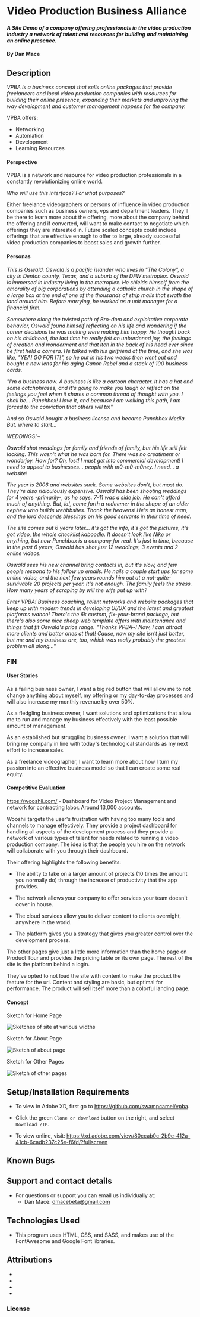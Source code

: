 # Video Production Business Alliance

#### _A Site Demo of a company offering professionals in the video production industry a network of talent and resources for building and maintaining an online presence._

#### By Dan Mace

## Description

_VPBA is a business concept that sells online packages that provide freelancers and local video production companies with resources for building their online presence, expanding their markets and improving the way development and customer management happens for the company._

VPBA offers:
 - Networking
 - Automation
 - Development
 - Learning Resources

#### Perspective

VPBA is a network and resource for video production professionals in a constantly revolutionizing online world.

_Who will use this interface? For what purposes?_

Either freelance videographers or persons of influence in video production companies such as business owners, vps and department leaders.
They'll be there to learn more about the offering, more about the company behind the offering and if converted, will want to make contact to negotiate which offerings they are interested in.
Future scaled concepts could include offerings that are effective enough to offer to large, already successful video production companies to boost sales and growth further.

#### Personas

_This is Oswald.  Oswald is a pacific islander who lives in "The Colony", a city in Denton county, Texas, and a suburb of the DFW metroplex.  Oswald is immersed in industry living in the metroplex.  He shields himself from the amorality of big corporations by attending a catholic church in the shape of a large box at the end of one of the thousands of strip malls that swath the land around him.  Before marrying, he worked as a unit manager for a financial firm._

_Somewhere along the twisted path of Bro-dom and exploitative corporate behavior, Oswald found himself reflecting on his life and wondering if the career decisions he was making were making him happy.  He thought back on his childhood, the last time he really felt an unburdened joy, the feelings of creation and wonderment and that itch in the back of his head ever since he first held a camera.  He talked with his girlfriend at the time, and she was like, "YEA! GO FOR IT!", so he put in his two weeks then went out and bought a new lens for his aging Canon Rebel and a stack of 100 business cards._

_"I'm a business now.  A business is like a cartoon character.  It has a hat and some catchphrases, and it's going to make you laugh or reflect on the feelings you feel when it shares a common thread of thought with you.  I shall be... Punchbox! I love it, and because I am walking this path, I am forced to the conviction that others will to!"_

_And so Oswald bought a business license and became Punchbox Media.  But, where to start..._  

_WEDDINGS!~_

_Oswald shot weddings for family and friends of family, but his life still felt lacking.  This wasn't what he was born for.  There was no creatiment or wonderjoy.  How for?  Oh, lost!  I must get into commercial development!  I need to appeal to businesses... people with m0-m0-m0ney.  I need... a website!_

_The year is 2006 and websites suck.  Some websites don't, but most do.  They're also ridiculously expensive.  Oswald has been shooting weddings for 4 years -primarily-, as he says.  7-11 was a side job.  He can't afford much of anything.  But, lo!, come forth a redeemer in the shape of an older nephew who builds webbbsites.  Thank the heavens!  He's an honest man, and the lord descends blessings on his good servants in their time of need._

_The site comes out 6 years later... it's got the info, it's got the pictures, it's got video, the whole checklist kaboodle.  It doesn't look like Nike or anything, but now Punchbox is a company for real.  It's just in time, because in the past 6 years, Oswald has shot just 12 weddings, 3 events and 2 online videos._

_Oswald sees his new channel bring contacts in, but it's slow, and few people respond to his follow up emails.  He nails a couple start ups for some online video, and the next few years rounds him out at a not-quite-survivable 20 projects per year.  It's not enough.  The family feels the stress.  How many years of scraping by will the wife put up with?_

_Enter VPBA!  Business coaching, talent networks and website packages that keep up with modern trends in developing UI/UX and the latest and greatest platforms wahoo!  There's the 6k custom, fix-your-brand package, but there's also some nice cheap web template offers with maintenance and things that fit Oswald's price range.  "Thanks VPBA~!  Now, I can attract more clients and better ones at that!  Cause, now my site isn't just better, but me and my business are, too, which was really probably the greatest problem all along..."_

### FIN

#### User Stories

As a failing business owner, I want a big red button that will allow me to not change anything about myself, my offering or my day-to-day processes and will also increase my monthly revenue by over 50%.

As a fledgling business owner, I want solutions and optimizations that allow me to run and manage my business effectively with the least possible amount of management.

As an established but struggling business owner, I want a solution that will bring my company in line with today's technological standards as my next effort to increase sales.

As a freelance videographer, I want to learn more about how I turn my passion into an effective business model so that I can create some real equity.

#### Competitive Evaluation

https://wooshii.com/ - Dashboard for Video Project Management and network for contracting labor.  Around 13,000 accounts.

Wooshii targets the user's frustration with having too many tools and channels to manage effectively.  They provide a project dashboard for handling all aspects of the development process and they provide a network of various types of talent for needs related to running a video production company.  The idea is that the people you hire on the network will collaborate with you through their dashboard.

Their offering highlights the following benefits:

 - The ability to take on a larger amount of projects (10 times the amount you normally do) through the increase of productivity that the app provides.  

 - The network allows your company to offer services your team doesn't cover in house.  

 - The cloud services allow you to deliver content to clients overnight, anywhere in the world.

 - The platform gives you a strategy that gives you greater control over the development process.

 The other pages give just a little more information than the home page on Product Tour and provides the pricing table on its own page.  The rest of the site is the platform behind a login.

 They've opted to not load the site with content to make the product the feature for the url.  Content and styling are basic, but optimal for performance.  The product will sell itself more than a colorful landing page.

#### Concept

Sketch for Home Page

![Sketches of site at various widths](sketches.jpg)

Sketch for About Page

![Sketch of about page](about-sketch.jpg)

Sketch for Other Pages

![Sketch of other pages](pricing-blog-contact-sketch.jpg)

## Setup/Installation Requirements
- To view in Adobe XD, first go to https://github.com/swampcamel/vpba.
- Click the green `Clone or download` button on the right, and select `Download ZIP`.

- To view online, visit: https://xd.adobe.com/view/80ccab0c-2b9e-412a-41cb-6cadb237c25e-f6fd/?fullscreen

## Known Bugs


## Support and contact details
- For questions or support you can email us individually at:
  - Dan Mace: dmacebeta@gmail.com

## Technologies Used
- This program uses HTML, CSS, and SASS, and makes use of the FontAwesome and Google Font libraries.

## Attributions
-
-
-
-

### License

